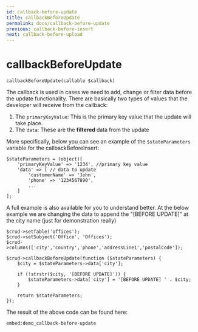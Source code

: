 ```yaml
---
id: callback-before-update
title: callbackBeforeUpdate
permalink: docs/callback-before-update
previous: callback-before-insert
next: callback-before-upload
---
```


# callbackBeforeUpdate

<pre><code class="language-php">callbackBeforeUpdate(callable $callback)</code></pre>

The callback is used in cases we need to add, change or filter data before the update functionality. There are basically two types of values that the developer will receive from the callback:
<ol>
    <li>The <code>primaryKeyValue</code>: This is the primary key value that the update will take place.</li>
    <li>The <code>data</code>: These are the <strong>filtered </strong>data from the update</li>
</ol>

More specifically, below you can see an example of the <code>$stateParameters</code> variable for the callbackBeforeInsert:
<pre><code class="language-php">$stateParameters = (object)[
    'primaryKeyValue' => '1234', //primary key value
    'data' => [ // data to update
        'customerName' => 'John',
        'phone' => '1234567890',
        ...
    ]
];</code></pre>

A full example is also available for you to understand better. At the below example we are changing the data to append the "[BEFORE UPDATE]" at the city name (just for demonstration really)

<pre><code class="language-php">$crud->setTable('offices');
$crud->setSubject('Office', 'Offices');
$crud->columns(['city','country','phone','addressLine1','postalCode']);

$crud->callbackBeforeUpdate(function ($stateParameters) {
    $city = $stateParameters->data['city'];

    if (!strstr($city, '[BEFORE UPDATE]')) {
        $stateParameters->data['city'] = '[BEFORE UPDATE] ' . $city;
    }

    return $stateParameters;
});</code></pre>

The result of the above code can be found here:

`embed:demo_callback-before-update`
